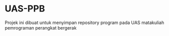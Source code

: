 # UAS-PPB
Projek ini dibuat untuk menyimpan repository program pada UAS matakuliah pemrograman perangkat bergerak

